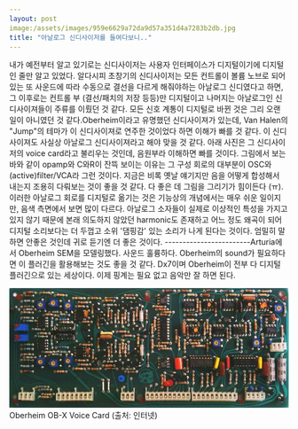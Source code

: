 ```yaml
---
layout: post
image:/assets/images/959e6629a72da9d57a351d4a7283b2db.jpg
title: "아날로그 신디사이저를 들여다보니.."
---
```


내가 예전부터 알고 있기로는 신디사이저는 사용자 인터페이스가 디지털이기에 디지털인 줄만 알고 있었다. 알다시피 초창기의 신디사이저는 모든 컨트롤이 볼륨 노브로 되어있는 또 사운드에 따라 수동으로 결선을 다르게 해줘야하는 아날로그 신디였다고 하면, 그 이후로는 컨트롤 부 (결선/패치의 저장 등등)만 디지털이고 나머지는 아날로그인 신디사이져들이 주류를 이뤘던 것 같다. 모든 신호 계통이 디지털로 바뀐 것은 그리 오랜 일이 아니였던 것 같다.Oberheim이라고 유명했던 신디사이져가 있는데, Van Halen의 "Jump"의 테마가 이 신디사이져로 연주한 것이었다 하면 이해가 빠를 것 같다. 이 신디사이져도 사실상 아날로그 신디사이져라고 해야 맞을 것 같다. 아래 사진은 그 신디사이저의 voice card라고 불리우는 것인데, 음원부라 이해하면 빠를 것이다. 그림에서 보는 바와 같이 opamp와 C와R이 잔뜩 보이는 이유는 그 구성 회로의 대부분이 OSC와 (active)filter/VCA라 그런 것이다. 지금은 비록 옛날 얘기지만 음을 어떻게 합성해서 내는지 조용히 다뤄보는 것이 좋을 것 같다. 다 좋은 데 그림을 그리기가 힘이든다 (ㅠ).이러한 아날로그 회로를 디지털로 옮기는 것은 기능상의 개념에서는 매우 쉬운 일이지만, 음색 측면에서 보면 많이 다르다. 아날로그 소자들이 실제로 이상적인 특성을 가지고 있지 않기 때문에 본래 의도하지 않았던 harmonic도 존재하고 어느 정도 왜곡이 되어 디지털 소리보다는 더 두껍고 소위 '댐핑감' 있는 소리가 나게 된다는 것이다. 엄밀히 말하면 안좋은 것인데 귀로 듣기엔 더 좋은 것이다. ------------------------Arturia에서 Oberheim SEM을 모델링했다. 사운드 훌륭하다. Oberheim의 sound가 필요하다면 이 플러긴을 활용해보는 것도 좋을 것 같다. Dx7이며 Oberheim이 전부 다 디지털 플러긴으로 있는 세상이다. 이제 핑계는 필요 없고 음악만 잘 하면 된다. 





![image](/assets/images/959e6629a72da9d57a351d4a7283b2db.jpg)Oberheim OB-X Voice Card (출처: 인터넷)





